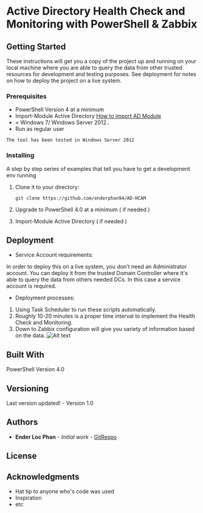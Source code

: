 # Active Directory Health Check and Monitoring with PowerShell & Zabbix

## Getting Started

These instructions will get you a copy of the project up and running on your local machine where you are able to query the data from other trusted resources for development and testing purposes. See deployment for notes on how to deploy the project on a live system.

### Prerequisites

- PowerShell Version 4 at a minimum 
- Import-Module Active Directory [How to import AD Module](https://github.com/enderphan94/Learn-Power-Shell/wiki#how-to-install-ad-cmdlets)
- < Windows 7/ Windows Server 2012..
- Run as regular user

```
The tool has been tested in Windows Server 2012
```

### Installing

A step by step series of examples that tell you have to get a development env running

1. Clone it to your directory:

    `git clone https://github.com/enderphan94/AD-HCAM`
    
2. Upgrade to PowerShell 4.0 at a minimum ( if needed )

3. Import-Module Active Directory ( if needed )

## Deployment

- Service Account requirements:

In order to deploy this on a live system, you don't need an Administrator account. You can deploy it from the trusted Domain Controller where it's able to query the data from others needed DCs.
In this case a service account is required.

- Deployment processes:

1. Using Task Scheduler to run these scripts automatically.
2. Roughly 10-20 minutes is a proper time interval to implement the Health Check and Monitoring.
3. Down to Zabbix configuration will give you variety of information based on the data. 
![Alt text](https://github.com/enderphan94/AD-HCAM/blob/master/pics/severity.PNG)
## Built With

PowerShell Version 4.0

## Versioning

Last version updated! - Version 1.0

## Authors

* **Ender Loc Phan** - *Initial work* - [GitRespo](https://github.com/enderphan94)

## License


## Acknowledgments

* Hat tip to anyone who's code was used
* Inspiration
* etc

